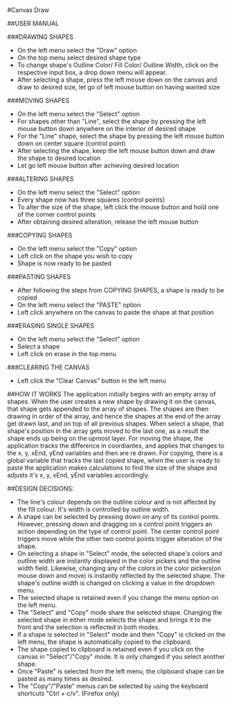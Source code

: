 #Canvas Draw

##USER MANUAL

###DRAWING SHAPES
- On the left menu select the "Draw" option
- On the top menu select desired shape type
- To change shape's Outline Color/ Fill Color/ Outline Width, click on the respective input box, a drop down menu will appear.
- After selecting a shape, press the left mouse down on the canvas and draw to desired size, let go of left mouse button on having wanted size

###MOVING SHAPES
- On the left menu select the "Select" option
- For shapes other than "Line", select the shape by pressing the left mouse button down anywhere on the interior of desired shape
- For the "Line" shape, select the shape by pressing the left mouse button down on center square (control point)
- After selecting the shape, keep the left mouse button down and draw the shape to desired location
- Let go left mouse button after achieving desired location

###ALTERING SHAPES
- On the left menu select the "Select" option
- Every shape now has three squares (control points)
- To alter the size of the shape, left click the mouse button and hold one of the corner control points
- After obtaining desired alteration, release the left mouse button

###COPYING SHAPES
- On the left menu select the "Copy" option
- Left click on the shape you wish to copy
- Shape is now ready to be pasted

###PASTING SHAPES
- After following the steps from COPYING SHAPES, a shape is ready to be copied
- On the left menu select the "PASTE" option
- Left click anywhere on the canvas to paste the shape at that position

###ERASING SINGLE SHAPES
- On the left menu select the "Select" option
- Select a shape
- Left click on erase in the top menu

###CLEARING THE CANVAS
- Left click the "Clear Canvas" button in the left menu

##HOW IT WORKS
The application initially begins with an empty array of shapes. When the user creates a new shape by drawing it on the canvas,
that shape gets appended to the array of shapes. The shapes are then drawing in order of the array, and hence the shapes at the
end of the array get drawn last, and on top of all previous shapes. When select a shape, that shape's position in the array gets
moved to the last one, as a result the shape ends up being on the upmost layer. For moving the shape, the application tracks the
difference in coordiantes, and applies that changes to the x, y, xEnd, yEnd variables and then are re drawn. For copying, there is a global
variable that tracks the last copied shape, when the user is ready to paste the application makes calculations to find the size of the shape
and adjusts it's x, y, xEnd, yEnd variables accordingly.

##DESIGN DECISIONS:
- The line's colour depends on the outline colour and is not affected by the fill colour. It's width is controlled by outline width.
- A shape can be selected by pressing down on any of its control points. However, pressing down and dragging on a control point
triggers an action depending on the type of control point. The center control point triggers move while the other two control 
points trigger alteration of the shape.
- On selecting a shape in "Select" mode, the selected shape's colors and outline width are instantly displayed in the color pickers and the
outline width field. Likewise, changing any of the colors in the color pickers(on mouse down and move) is instantly reflected by the
selected shape. The shape's outline width is changed on clicking a value in the dropdown menu.
- The selected shape is retained even if you change the menu option on the left menu. 
- The "Select" and "Copy" mode share the selected shape. Changing the selected shape in either mode selects the shape and brings it to the 
front and the selection is reflected in both modes.
- If a shape is selected in "Select" mode and then "Copy" is clicked on the left menu, the shape is automatically copied to the clipboard.
- The shape copied to clipboard is retained even if you click on the canvas in "Select"/"Copy" mode. It is only changed if you select 
another shape.
- Once "Paste" is selected from the left menu, the clipboard shape can be pasted as many times as desired. 
- The "Copy"/"Paste" menus can be selected by using the keyboard shortcuts "Ctrl + c/v". (Firefox only)
